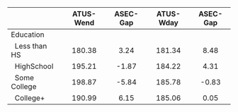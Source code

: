 
|                      |    ATUS-Wend |     ASEC-Gap |    ATUS-Wday |     ASEC-Gap |
| -------------------- | :----------: | :----------: | :----------: | :----------: |
| Education            |              |              |              |              |
| &nbsp;&nbsp;Less than HS |       180.38 |         3.24 |       181.34 |         8.48 |
| &nbsp;&nbsp;HighSchool |       195.21 |        -1.87 |       184.22 |         4.31 |
| &nbsp;&nbsp;Some College |       198.87 |        -5.84 |       185.78 |        -0.83 |
| &nbsp;&nbsp;College+ |       190.99 |         6.15 |       185.06 |         0.05 |

